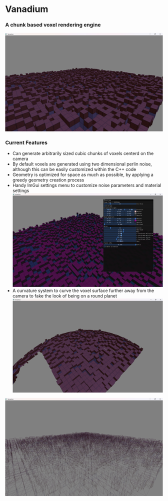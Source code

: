 # Vanadium
### A chunk based voxel rendering engine

![alt text](https://github.com/Ben-Bingham/Vanadium/raw/main/gallery/default.png "A voxel world")

### Current Features
* Can generate arbitrarily sized cubic chunks of voxels centerd on the camera
* By default voxels are generated using two dimensional perlin noise, although this can be easily customized within the C++ code
* Geometry is optimized for space as much as possible, by applying a greedy geometry creation process
* Handy ImGui settings menu to customize noise parameters and material settings
![alt text](https://github.com/Ben-Bingham/Vanadium/raw/main/gallery/settings.png "The settings menu")
* A curvature system to curve the voxel surface further away from the camera to fake the look of being on a round planet
![alt text](https://github.com/Ben-Bingham/Vanadium/raw/main/gallery/curve.png "A curved voxel world")

![alt text](https://github.com/Ben-Bingham/Vanadium/raw/main/gallery/wireframe.png "The wireframe view of a voxel world")
